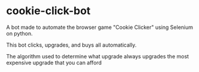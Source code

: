 # cookie-click-bot
A bot made to automate the browser game "Cookie Clicker" using Selenium on python. 


This bot clicks, upgrades, and buys all automatically.

The algorithm used to determine what upgrade always upgrades the most expensive upgrade that you can afford 
